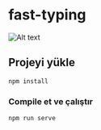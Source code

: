 # fast-typing
![Alt text](https://github.com/seyitomerballi/fast-typing/tree/master/src/assets/fast-typing.JPG "Örnek Ekran Görüntüsü")


## Projeyi yükle
```
npm install
```

### Compile et ve çalıştır
```
npm run serve
```
